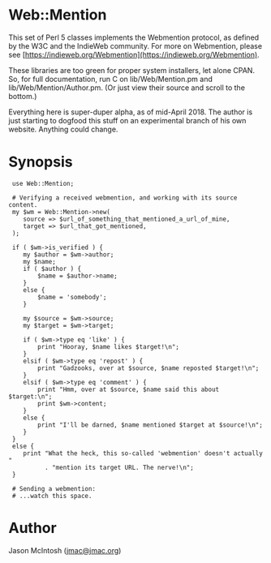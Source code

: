 # Web::Mention

This set of Perl 5 classes implements the Webmention protocol, as defined by the W3C and the IndieWeb community. For more on Webmention, please see [https://indieweb.org/Webmention](https://indieweb.org/Webmention).

These libraries are too green for proper system installers, let alone CPAN. So, for full documentation, run C<perldoc> on lib/Web/Mention.pm and lib/Web/Mention/Author.pm. (Or just view their source and scroll to the bottom.)

Everything here is super-duper alpha, as of mid-April 2018. The author is just starting to dogfood this stuff on an experimental branch of his own website. Anything could change.

# Synopsis

```
 use Web::Mention;

 # Verifying a received webmention, and working with its source content.
 my $wm = Web::Mention->new(
    source => $url_of_something_that_mentioned_a_url_of_mine,
    target => $url_that_got_mentioned,
 );

 if ( $wm->is_verified ) {
    my $author = $wm->author;
    my $name;
    if ( $author ) {
        $name = $author->name;
    }
    else {
        $name = 'somebody';
    }

    my $source = $wm->source;
    my $target = $wm->target;

    if ( $wm->type eq 'like' ) {
        print "Hooray, $name likes $target!\n";
    }
    elsif ( $wm->type eq 'repost' ) {
        print "Gadzooks, over at $source, $name reposted $target!\n";
    }
    elsif ( $wm->type eq 'comment' ) {
        print "Hmm, over at $source, $name said this about $target:\n";
        print $wm->content;
    }
    else {
        print "I'll be darned, $name mentioned $target at $source!\n";
    }
 }
 else {
    print "What the heck, this so-called 'webmention' doesn't actually "
          . "mention its target URL. The nerve!\n";
 }

 # Sending a webmention:
 # ...watch this space.

```

# Author

Jason McIntosh (jmac@jmac.org)
